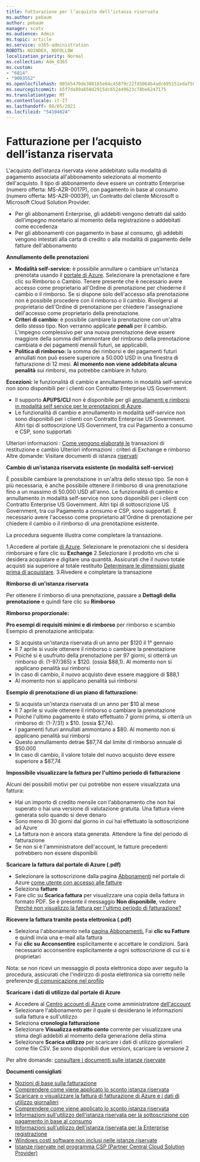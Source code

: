```yaml
---
title: Fatturazione per l’acquisto dell’istanza riservata
ms.author: pebaum
author: pebaum
manager: scotv
ms.audience: Admin
ms.topic: article
ms.service: o365-administration
ROBOTS: NOINDEX, NOFOLLOW
localization_priority: Normal
ms.collection: Adm_O365
ms.custom:
- "6814"
- "9003552"
ms.openlocfilehash: 00565470de388165e64c45879c22fd5064b4adc695151edaf58878f38a481ff2
ms.sourcegitcommit: b5f7da89a650d2915dc652449623c78be6247175
ms.translationtype: MT
ms.contentlocale: it-IT
ms.lasthandoff: 08/05/2021
ms.locfileid: "54104024"
---
```

# <a name="billing-for-reserved-instance-purchase"></a>Fatturazione per l’acquisto dell’istanza riservata

L'acquisto dell’istanza riservata viene addebitato sulla modalità di pagamento associata all'abbonamento selezionato al momento dell'acquisto. Il tipo di abbonamento deve essere un contratto Enterprise (numero offerta: MS-AZR-0017P), con pagamento in base al consumo (numero offerta: MS-AZR-0003P), un Contratto del cliente Microsoft o Microsoft Cloud Solution Provider.

- Per gli abbonamenti Enterprise, gli addebiti vengono detratti dal saldo dell’impegno monetario al momento della registrazione o addebitati come eccedenza
- Per gli abbonamenti con pagamento in base al consumo, gli addebiti vengono intestati alla carta di credito o alla modalità di pagamento delle fatture dell'abbonamento

**Annullamento delle prenotazioni**

- **Modalità self-service:** è possibile annullare o cambiare un'istanza prenotata usando il [portale di Azure](https://portal.azure.com/#blade/Microsoft_Azure_Reservations/ReservationsBrowseBlade). Selezionare la prenotazione e fare clic su Rimborso o Cambio. Tenere presente che è necessario avere accesso come proprietario all'Ordine di prenotazione per chiederne il cambio o il rimborso. Se si dispone solo dell'accesso alla prenotazione non è possibile procedere con il rimborso o il cambio. Rivolgersi al proprietario dell'Ordine di prenotazione per chiedere l'assegnazione dell'accesso come proprietario della prenotazione.
- **Criteri di cambio:** è possibile cambiare la prenotazione con un'altra dello stesso tipo. Non verranno applicate **penali** per il cambio. L'impegno complessivo per una nuova prenotazione deve essere maggiore della somma dell'ammontare del rimborso della prenotazione cambiata e dei pagamenti mensili futuri, se applicabili.
- **Politica di rimborso:** la somma dei rimborsi e dei pagamenti futuri annullati non può essere superiore a 50.000 USD in una finestra di fatturazione di 12 mesi. **Al momento non viene addebitata alcuna penalità** sui rimborsi, ma potrebbe cambiare in futuro.

**Eccezioni:** le funzionalità di cambio e annullamento in modalità self-service non sono disponibili per i clienti con Contratto Enterprise US Government.

- Il supporto **API/PS/CLI** non è disponibile per gli [annullamenti e rimborsi in modalità self service per le prenotazioni di Azure](https://docs.microsoft.com/azure/cost-management-billing/reservations/exchange-and-refund-azure-reservations?WT.mc_id=Portal-Microsoft_Azure_Support).
- Le funzionalità di cambio e annullamento in modalità self-service non sono disponibili per i clienti con Contratto Enterprise US Government. Altri tipi di sottoscrizione US Government, tra cui Pagamento a consumo e CSP, sono supportati

Ulteriori informazioni : [Come vengono elaborate le](https://docs.microsoft.com/azure/billing/billing-azure-reservations-self-service-exchange-and-refund?WT.mc_id=Portal-Microsoft_Azure_Support#how-return-and-exchange-transactions-are-processed) transazioni di restituzione e cambio Ulteriori informazioni : criteri di Exchange e rimborso Altre domande: Visitare documenti di istanza [riservati](https://docs.microsoft.com/azure/billing/billing-save-compute-costs-reservations?WT.mc_id=Portal-Microsoft_Azure_Support) [](https://docs.microsoft.com/azure/billing/billing-azure-reservations-self-service-exchange-and-refund?WT.mc_id=Portal-Microsoft_Azure_Support#exchange-policies)

**Cambio di un'istanza riservata esistente (in modalità self-service)**

È possibile cambiare la prenotazione in un'altra dello stesso tipo. Se non è più necessaria, è anche possibile ottenere il rimborso di una prenotazione fino a un massimo di 50.000 USD all'anno. Le funzionalità di cambio e annullamento in modalità self-service non sono disponibili per i clienti con Contratto Enterprise US Government. Altri tipi di sottoscrizione US Government, tra cui Pagamento a consumo e CSP, sono supportati. È necessario avere l'accesso come proprietario all'Ordine di prenotazione per chiedere il cambio o il rimborso di una prenotazione esistente.

La procedura seguente illustra come completare la transazione.

1.Accedere al portale [di Azure](https://portal.azure.com/#blade/Microsoft_Azure_Reservations/ReservationsBrowseBlade). Selezionare le prenotazioni che si desidera rimborsare e fare clic su **Exchange** 2.Selezionare il prodotto vm che si desidera acquistare e digitare una quantità. Assicurati che il nuovo totale acquisti sia superiore al totale restituito [Determinare le dimensioni giuste prima di acquistare](https://docs.microsoft.com/azure/virtual-machines/windows/prepay-reserved-vm-instances?WT.mc_id=Portal-Microsoft_Azure_Support#determine-the-right-vm-size-before-you-buy).
3.Rivedere e completare la transazione

**Rimborso di un'istanza riservata**

Per ottenere il rimborso di una prenotazione, passare a **Dettagli della prenotazione** e quindi fare clic su **Rimborso**

**Rimborso proporzionale:**

**Pro esempi di requisiti minimi e di rimborso** per rimborso e scambio Esempio di prenotazione anticipata:

- Si acquista un'istanza riservata di un anno per $120 il 1° gennaio
- Il 7 aprile si vuole ottenere il rimborso o cambiare la prenotazione
- Poiché si è usufruito della prenotazione per 97 giorni, si otterrà un rimborso di: (1-97/365) x $120. (ossia $88,1). Al momento non si applicano penalità sui rimborsi
- In caso di cambio, il nuovo acquisto deve essere maggiore di $88,1
- Al momento non si applicano penalità sui rimborsi

**Esempio di prenotazione di un piano di fatturazione:**

- Si acquista un'istanza riservata di un anno per $10 al mese
- Il 7 aprile si vuole ottenere il rimborso o cambiare la prenotazione
- Poiché l'ultimo pagamento è stato effettuato 7 giorni prima, si otterrà un rimborso di: (1-7/31) x $10. (ossia $7,74).
- I pagamenti futuri annullati ammontano a $80. Al momento non si applicano penalità sui rimborsi
- Questo annullamento detrae $87,74 dal limite di rimborso annuale di $50.000
- In caso di cambio, il valore totale del nuovo acquisto deve essere superiore a $87,74

**Impossibile visualizzare la fattura per l'ultimo periodo di fatturazione**

Alcuni dei possibili motivi per cui potrebbe non essere visualizzata una fattura:

- Hai un importo di credito mensile con l'abbonamento che non hai superato o hai una versione di valutazione gratuita. Una fattura viene generata solo quando si deve denaro
- Sono meno di 30 giorni dal giorno in cui hai effettuato la sottoscrizione ad Azure
- La fattura non è ancora stata generata. Attendere la fine del periodo di fatturazione
- Se non si è l'amministratore dell'account, le fatture precedenti potrebbero non essere disponibili

**Scaricare la fattura dal portale di Azure (.pdf)**

- Selezionare la sottoscrizione dalla pagina [Abbonamenti](https://portal.azure.com/#blade/Microsoft_Azure_Billing/SubscriptionsBlade) nel portale di Azure [come utente con accesso alle fatture](https://docs.microsoft.com/azure/billing/billing-manage-access?WT.mc_id=Portal-Microsoft_Azure_Support)
- Seleziona **fatture**
- Fare clic su **Scarica fattura** per visualizzare una copia della fattura in formato PDF. Se è presente il messaggio **Non disponibile**, vedere [Perché non visualizzo la fattura per l'ultimo periodo di fatturazione?](https://docs.microsoft.com/azure/billing/billing-download-azure-invoice-daily-usage-date?WT.mc_id=Portal-Microsoft_Azure_Support#noinvoice)

**Ricevere la fattura tramite posta elettronica (.pdf)**

- Seleziona l'abbonamento nella [pagina Abbonamenti.](https://portal.azure.com/#blade/Microsoft_Azure_Billing/SubscriptionsBlade) Fai **clic su Fatture** e quindi invia una e-mail alla fattura
- Fai **clic su Acconsentire** esplicitamente e accettare le condizioni. Sarà necessario acconsentire esplicitamente a ogni sottoscrizione di cui si è proprietari

Nota: se non ricevi un messaggio di posta elettronica dopo aver seguito la procedura, assicurati che l'indirizzo di posta elettronica sia corretto nelle preferenze [di comunicazione nel profilo](https://account.windowsazure.com/profile)

**Scaricare i dati di utilizzo dal portale di Azure**

- Accedere al [Centro account di Azure](https://account.windowsazure.com/Subscriptions) come amministratore [dell'account](https://docs.microsoft.com/azure/billing/billing-subscription-transfer?WT.mc_id=Portal-Microsoft_Azure_Support#whoisaa)
- Selezionare l'abbonamento per il quale si desiderano le informazioni sulla fattura e sull'utilizzo
- Seleziona **cronologia fatturazione**
- Selezionare **Visualizza estratto conto** corrente per visualizzare una stima degli addebiti al momento della generazione della stima
- Selezionare **Scarica utilizzo** per scaricare i dati di utilizzo giornalieri come file CSV. Se sono disponibili due versioni, scaricare la versione 2

Per altre domande: [consultare i documenti sulle istanze riservate](https://docs.microsoft.com/azure/billing/billing-save-compute-costs-reservations?WT.mc_id=Portal-Microsoft_Azure_Support)

**Documenti consigliati**

- [Nozioni di base sulla fatturazione](https://docs.microsoft.com/partner-center/billing-basics/?WT.mc_id=Portal-Microsoft_Azure_Support)
- [Comprendere come viene applicato lo sconto istanza riservata](https://docs.microsoft.com/azure/billing/billing-understand-vm-reservation-charges/?WT.mc_id=Portal-Microsoft_Azure_Support)
- [Scaricare o visualizzare la fattura di fatturazione di Azure e i dati di utilizzo giornalieri](https://docs.microsoft.com/azure/billing/billing-download-azure-invoice-daily-usage-date?WT.mc_id=Portal-Microsoft_Azure_Support)
- [Comprendere come viene applicato lo sconto istanza riservata](https://docs.microsoft.com/azure/billing/billing-understand-vm-reservation-charges/?WT.mc_id=Portal-Microsoft_Azure_Support)
- [Informazioni sull'utilizzo dell'istanza riservata per la sottoscrizione con pagamento in base al consumo](https://docs.microsoft.com/azure/billing/billing-understand-reserved-instance-usage/?WT.mc_id=Portal-Microsoft_Azure_Support)
- [Informazioni sull'utilizzo dell'istanza riservata per la Enterprise registrazione](https://docs.microsoft.com/azure/billing/billing-understand-reserved-instance-usage-ea/?WT.mc_id=Portal-Microsoft_Azure_Support)
- [Windows costi software non inclusi nelle istanze riservate](https://docs.microsoft.com/azure/billing/billing-reserved-instance-windows-software-costs/?WT.mc_id=Portal-Microsoft_Azure_Support)
- [Istanze riservate nel programma CSP (Partner Central Cloud Solution Provider)](https://docs.microsoft.com/partner-center/azure-reservations/?WT.mc_id=Portal-Microsoft_Azure_Support)